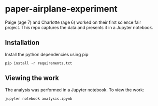# paper-airplane-experiment
Paige (age 7) and Charlotte (age 6) worked on their first science fair project. This repo captures the data and presents it in a Jupyter notebook.

## Installation
Install the python dependencies using pip

```
pip install -r requirements.txt
```

## Viewing the work
The analysis was performed in a Jupyter notebook. To view the work:

```
jupyter notebook analysis.ipynb
```
